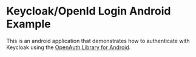 # Keycloak/OpenId Login Android Example

This is an android application that demonstrates how to authenticate with Keycloak using the [OpenAuth Library for Android](https://github.com/openid/AppAuth-Android).